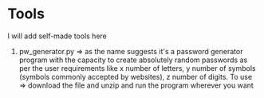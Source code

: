 # Tools
I will add self-made tools here

1. pw_generator.py => as the name suggests it's a password generator program with the capacity to create absolutely random passwords as per the user requirements like x number of letters, y number of symbols (symbols commonly accepted by websites), z number of digits.
   To use => download the file and unzip and run the program wherever you want
